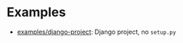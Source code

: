 # Examples

- [examples/django-project](https://saalaa.github.io/adoc/django-project.html):
  Django project, no `setup.py`
